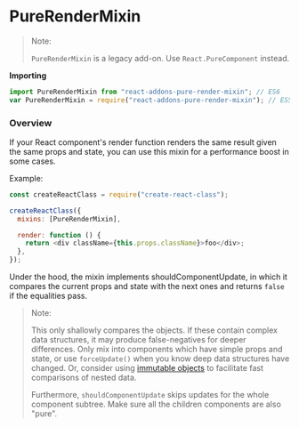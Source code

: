 # PureRenderMixin

> Note:
>
> `PureRenderMixin` is a legacy add-on. Use `React.PureComponent` instead.

**Importing**

```javascript
import PureRenderMixin from "react-addons-pure-render-mixin"; // ES6
var PureRenderMixin = require("react-addons-pure-render-mixin"); // ES5 with npm
```

### Overview <a href="#overview" id="overview"></a>

If your React component's render function renders the same result given the same props and state, you can use this mixin for a performance boost in some cases.

Example:

```js
const createReactClass = require("create-react-class");

createReactClass({
  mixins: [PureRenderMixin],

  render: function () {
    return <div className={this.props.className}>foo</div>;
  },
});
```

Under the hood, the mixin implements shouldComponentUpdate, in which it compares the current props and state with the next ones and returns `false` if the equalities pass.

> Note:
>
> This only shallowly compares the objects. If these contain complex data structures, it may produce false-negatives for deeper differences. Only mix into components which have simple props and state, or use `forceUpdate()` when you know deep data structures have changed. Or, consider using [immutable objects](https://facebook.github.io/immutable-js/) to facilitate fast comparisons of nested data.
>
> Furthermore, `shouldComponentUpdate` skips updates for the whole component subtree. Make sure all the children components are also "pure".
